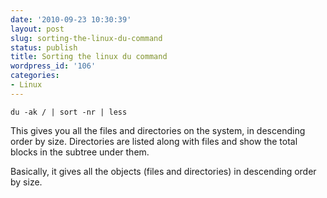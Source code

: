 ```yaml
---
date: '2010-09-23 10:30:39'
layout: post
slug: sorting-the-linux-du-command
status: publish
title: Sorting the linux du command
wordpress_id: '106'
categories:
- Linux
---
```


    du -ak / | sort -nr | less

This gives you all the files and directories on the system, in descending order by size. Directories are listed along with files and show the total blocks in the subtree under them.

Basically, it gives all the objects (files and directories) in descending order by size.
